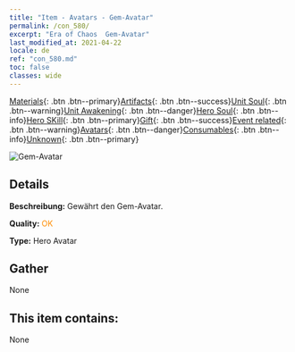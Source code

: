 ```yaml
---
title: "Item - Avatars - Gem-Avatar"
permalink: /con_580/
excerpt: "Era of Chaos  Gem-Avatar"
last_modified_at: 2021-04-22
locale: de
ref: "con_580.md"
toc: false
classes: wide
---
```

 [Materials](/ItemsDE/){: .btn .btn--primary}[Artifacts](/ItemsDE/Artifacts/){: .btn .btn--success}[Unit Soul](/ItemsDE/UnitSoul/){: .btn .btn--warning}[Unit Awakening](/ItemsDE/UnitAwakening/){: .btn .btn--danger}[Hero Soul](/ItemsDE/HeroSoul/){: .btn .btn--info}[Hero SKill](/ItemsDE/HeroSkill/){: .btn .btn--primary}[Gift](/ItemsDE/Gift/){: .btn .btn--success}[Event related](/ItemsDE/Events/){: .btn .btn--warning}[Avatars](/ItemsDE/Avatars/){: .btn .btn--danger}[Consumables](/ItemsDE/Consumables/){: .btn .btn--info}[Unknown](/ItemsDE/Unknown/){: .btn .btn--primary}

 ![Gem-Avatar](/images/h/h_Gem1.jpg)

## Details
 **Beschreibung:** Gewährt den Gem-Avatar.

 **Quality:** <span style="color: #FF8C00">OK</span>

 **Type:** Hero Avatar

## Gather

  None

## This item contains:

  None

